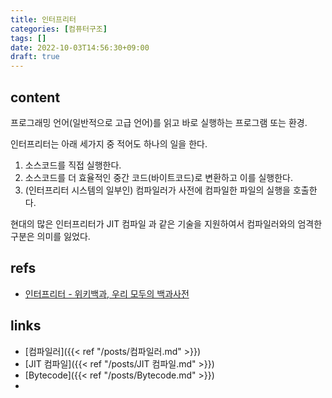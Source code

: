 ```yaml
---
title: 인터프리터
categories: [컴퓨터구조]
tags: []
date: 2022-10-03T14:56:30+09:00
draft: true
---
```


## content
프로그래밍 언어(일반적으로 고급 언어)를 읽고 바로 실행하는 프로그램 또는 환경. 

인터프리터는 아래 세가지 중 적어도 하나의 일을 한다.
1. 소스코드를 직접 실행한다.
2. 소스코드를 더 효율적인 중간 코드(바이트코드)로 변환하고 이를 실행한다.
3. (인터프리터 시스템의 일부인) 컴파일러가 사전에 컴파일한 파일의 실행을 호출한다.


현대의 많은 인터프리터가 JIT 컴파일 과 같은 기술을 지원하여서 컴파일러와의 엄격한 구분은 의미를 잃었다.

## refs
- [인터프리터 - 위키백과, 우리 모두의 백과사전](https://ko.wikipedia.org/wiki/%EC%9D%B8%ED%84%B0%ED%94%84%EB%A6%AC%ED%84%B0)


## links
- [컴파일러]({{< ref "/posts/컴파일러.md" >}})
- [JIT 컴파일]({{< ref "/posts/JIT 컴파일.md" >}})
- [Bytecode]({{< ref "/posts/Bytecode.md" >}})
- 


